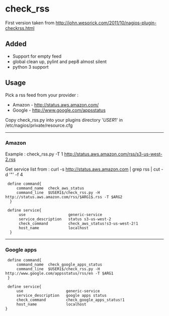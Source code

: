check_rss
=========


First version taken from http://john.wesorick.com/2011/10/nagios-plugin-checkrss.html


 Added 
------

 - Support for empty feed
 - global clean up, pylint and pep8 almost silent
 - python 3 support

Usage 
-----

Pick a rss feed from your provider :

 * Amazon - http://status.aws.amazon.com/
 * Google - http://www.google.com/appsstatus


Copy check_rss.py into your plugins directory 
'$USER1$' in /etc/nagios/private/resource.cfg


- - - 

### Amazon 

Example :
  check_rss.py -T 1  http://status.aws.amazon.com/rss/s3-us-west-2.rss

Get service list from : 
  curl -s http://status.aws.amazon.com | grep rss | cut -d '"' -f 4

     define command{
         command_name  check_aws_status
         command_line  $USER1$/check_rss.py -H http://status.aws.amazon.com/rss/$ARG1$.rss -T $ARG2
      }

     define service{
          use                   generic-service
          service_description   status s3-us-west-2
          check_command         check_aws_status!s3-us-west-2!1
          host_name             localhost
      }
      
- - -

### Google apps

     define command{
         command_name  check_google_apps_status
         command_line  $USER1$/check_rss.py -H http://www.google.com/appsstatus/rss/en -T $ARG1
     }

     define service{
         use                   generic-service
         service_description   google apps status 
         check_command         check_google_apps_status!1
         host_name             localhost
    }


